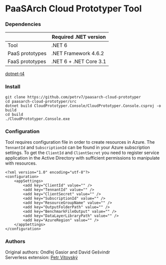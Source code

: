 # PaaSArch Cloud Prototyper Tool

### Dependencies
|                 | Required .NET version          |
|-----------------|-----------------------|
| Tool            | .NET 6                |
| PaaS prototypes | .NET Framework 4.6.2  |
| FaaS prototypes | .NET 6 + .NET Core 3.1 |

[dotnet-t4](https://www.nuget.org/packages/dotnet-t4/)

### Install
```
git clone https://github.com/petrv7/paasarch-cloud-prototyper
cd paasarch-cloud-prototyper/src
dotnet build CloudPrototyper.Console/CloudPrototyper.Console.csproj -o build
cd build
./CloudPrototyper.Console.exe
```

### Configuration
Tool requires configuration file in order to create resources in Azure. The ```TennantId``` and ```SubscriptionId``` can be found in your Azure subscription settings. To get the ```ClientId``` and ```ClientSecret``` you need to register service application in the Active Directory with sufficient permissions to manipulate with resources.
```
<?xml version="1.0" encoding="utf-8"?>
<configuration>
	<appSettings>
		<add key="ClientId" value="" />
		<add key="TennantId" value="" />
		<add key="ClientSecret" value="" />
		<add key="SubscriptionId" value="" />
		<add key="ResourceGroupName" value="" />
		<add key="OutputFolderPath" value="" />
		<add key="BenchmarkFileOutput" value="" />
		<add key="DataLayerLibraryPath" value="" />
		<add key="AzureRegion" value="" />
	</appSettings>
</configuration>
```

### Authors 
Original authors: Ondřej Gasior and David Gešvindr<br />
Serverless extension: [Petr Vitovský](https://github.com/petrv7)
